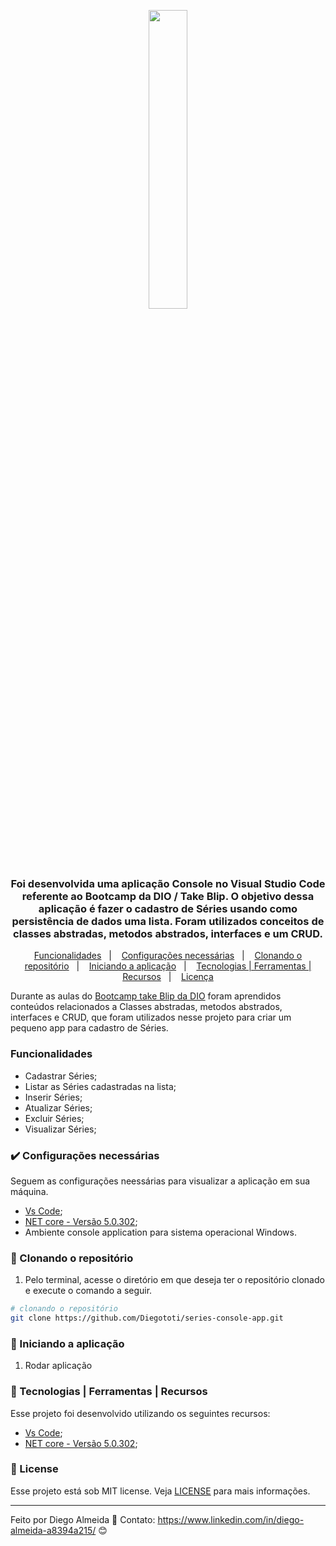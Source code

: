  <p align="center">
    <img src="assets/menu-principal.png" width="35%" height="35%" max-width:100% >
  </p>


<h3 align="center">
  Foi desenvolvida uma aplicação Console no Visual Studio Code referente ao Bootcamp da DIO / Take Blip.
  O objetivo dessa aplicação é fazer o cadastro de Séries usando como persistência de dados uma lista. Foram utilizados conceitos de classes abstradas, metodos abstrados, interfaces e um CRUD.
</h3>


<p align="center">
  <a href="#funcionalidades">Funcionalidades</a>&nbsp;&nbsp;&nbsp;|&nbsp;&nbsp;&nbsp;
  <a href="#heavy_check_mark-configurações-necessárias">Configurações necessárias</a>&nbsp;&nbsp;&nbsp;|&nbsp;&nbsp;&nbsp;
  <a href="#arrow_down_small-clonando-o-repositório">Clonando o repositório</a>&nbsp;&nbsp;&nbsp;|&nbsp;&nbsp;&nbsp;
  <a href="#beginner-iniciando-a-aplicação">Iniciando a aplicação</a>&nbsp;&nbsp;&nbsp;|&nbsp;&nbsp;&nbsp;
  <a href="#wrench-tecnologias--ferramentas--recursos">Tecnologias | Ferramentas | Recursos</a>&nbsp;&nbsp;&nbsp;|&nbsp;&nbsp;&nbsp;
  <a href="#memo-license">Licença</a>
</p>

Durante as aulas do [Bootcamp take Blip da DIO](https://digitalinnovation.one/) foram aprendidos conteúdos relacionados a Classes abstradas, metodos abstrados, interfaces e CRUD, que foram utilizados nesse projeto para criar um pequeno app para cadastro de Séries.

### Funcionalidades

- Cadastrar Séries;
- Listar as Séries cadastradas na lista;
- Inserir Séries;
- Atualizar Séries;
- Excluir Séries;
- Visualizar Séries;

### :heavy_check_mark: Configurações necessárias

Seguem as configurações neessárias para visualizar a aplicação em sua máquina.

-  [Vs Code](https://code.visualstudio.com/download);
-  [NET core - Versão 5.0.302](https://dotnet.microsoft.com/download);
-  Ambiente console application para sistema operacional Windows.

### :arrow_down_small: Clonando o repositório
1. Pelo terminal, acesse o diretório em que deseja ter o repositório clonado e execute o comando a seguir.
```bash
# clonando o repositório
git clone https://github.com/Diegototi/series-console-app.git
```

### :beginner: Iniciando a aplicação
1. Rodar aplicação

### :wrench: Tecnologias | Ferramentas | Recursos

Esse projeto foi desenvolvido utilizando os seguintes recursos:

-  [Vs Code](https://code.visualstudio.com/download);
-  [NET core - Versão 5.0.302](https://dotnet.microsoft.com/download);

### :memo: License
Esse projeto está sob MIT license. Veja [LICENSE](https://github.com/Diegototi/series-console-app/blob/main/LICENSE) para mais informações.

---

Feito por Diego Almeida :blue_heart: Contato: https://www.linkedin.com/in/diego-almeida-a8394a215/ :blush:

